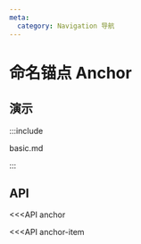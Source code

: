 ```yaml
---
meta:
  category: Navigation 导航
---
```


# 命名锚点 Anchor

## 演示

:::include

basic.md

:::

## API

<<<API anchor

<<<API anchor-item